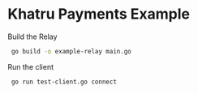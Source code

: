 # Khatru Payments Example

Build the Relay

```sh
 go build -o example-relay main.go
```

Run the client 
```sh
 go run test-client.go connect
 ```
 